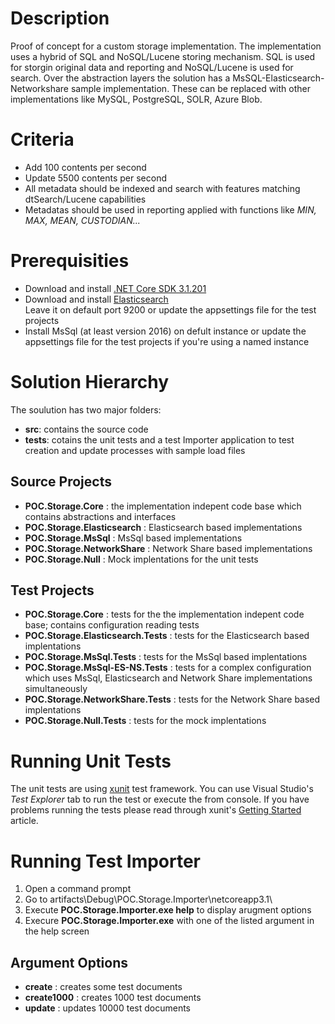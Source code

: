 # Description
Proof of concept for a custom storage implementation. The implementation uses a hybrid of SQL and NoSQL/Lucene storing mechanism. SQL is used for storgin original data and reporting and NoSQL/Lucene is used for search. Over the abstraction layers the solution has a MsSQL-Elasticsearch-Networkshare sample implementation. These can be replaced with other implementations like MySQL, PostgreSQL, SOLR, Azure Blob.

# Criteria
- Add 100 contents per second
- Update 5500 contents per second
- All metadata should be indexed and search with features matching dtSearch/Lucene capabilities
- Metadatas should be used in reporting applied with functions like *MIN, MAX, MEAN, CUSTODIAN...*

# Prerequisities
- Download and install [.NET Core SDK 3.1.201](https://dotnet.microsoft.com/download/dotnet-core/3.1)
- Download and install [Elasticsearch](https://www.elastic.co/downloads/elasticsearch)  
 Leave it on default port 9200 or update the appsettings file for the test projects
- Install MsSql (at least version 2016) on defult instance or update the appsettings file for the test projects if you're using a named instance

# Solution Hierarchy
The soulution has two major folders:

- **src**: contains the source code
- **tests**: cotains the unit tests and a test Importer application to test creation and update processes with sample load files

## Source Projects
- **POC.Storage.Core** : the implementation indepent code base which contains abstractions and interfaces
- **POC.Storage.Elasticsearch** : Elasticsearch based implementations
- **POC.Storage.MsSql** : MsSql based implementations
- **POC.Storage.NetworkShare** : Network Share based implementations
- **POC.Storage.Null** : Mock implentations for the unit tests

## Test Projects
- **POC.Storage.Core** : tests for the the implementation indepent code base; contains configuration reading tests
- **POC.Storage.Elasticsearch.Tests** : tests for the Elasticsearch based implentations
- **POC.Storage.MsSql.Tests** : tests for the MsSql based implentations
- **POC.Storage.MsSql-ES-NS.Tests** : tests for a complex configuration which uses MsSql, Elasticsearch and Network Share implementations simultaneously
- **POC.Storage.NetworkShare.Tests** : tests for the Network Share based implentations
- **POC.Storage.Null.Tests** : tests for the mock implentations

# Running Unit Tests
The unit tests are using [xunit](https://xunit.net/) test framework. You can use Visual Studio's *Test Explorer* tab to run the test or execute the from console. If you have problems running the tests please read through xunit's [Getting Started](https://xunit.net/docs/getting-started/netfx/visual-studio) article.

# Running Test Importer
1. Open a command prompt
2. Go to artifacts\Debug\POC.Storage.Importer\netcoreapp3.1\
3. Execute **POC.Storage.Importer.exe help** to display arugment options
4. Execure **POC.Storage.Importer.exe** with one of the listed argument in the help screen

## Argument Options
- **create** : creates some test documents
- **create1000** : creates 1000 test documents
- **update** : updates 10000 test documents


